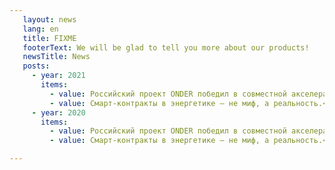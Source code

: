 ```yaml
---
   layout: news
   lang: en
   title: FIXME
   footerText: We will be glad to tell you more about our products!
   newsTitle: News
   posts: 
     - year: 2021
       items:
         - value: Российский проект ONDER победил в совместной акселерационной программе ИВФ РТ и Pulsar.<br> <a href="https://gridcom-rt.ru" target="_blank">Сетевая компания</a>
         - value: Смарт-контракты в энергетике – не миф, а реальность.<br> <a href="https://rb.ru" target="_blank">rb.ru</a>
     - year: 2020
       items:
         - value: Российский проект ONDER победил в совместной акселерационной программе ИВФ РТ и Pulsar.<br> <a href="https://gridcom-rt.ru" target="_blank">Сетевая компания</a>
         - value: Смарт-контракты в энергетике – не миф, а реальность.<br> <a href="https://rb.ru" target="_blank">rb.ru</a>

---
```

